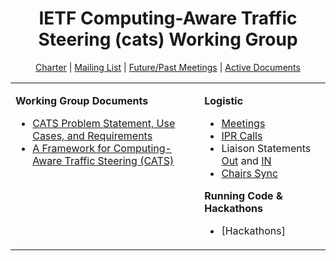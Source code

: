 <div align="center">
    
# IETF Computing-Aware Traffic Steering (cats) Working Group

[Charter](https://datatracker.ietf.org/wg/cats/about/) | [Mailing List](https://mailarchive.ietf.org/arch/browse/cats/) | [Future/Past Meetings](https://datatracker.ietf.org/wg/cats/meetings/) | [Active Documents](https://datatracker.ietf.org/wg/cats/documents/)
</div>

<div align="center">
<table><tbody><tr><td valign="top">
   
**Working Group Documents**

- [CATS Problem Statement, Use Cases, and Requirements](https://github.com/ietf-wg-cats/draft-ietf-cats-usecases-requirements)
- [A Framework for Computing-Aware Traffic Steering (CATS)](https://github.com/ietf-wg-cats/CATS-framework)
    
</td><td valign="top">
   
**Logistic**

- [Meetings](https://github.com/ietf-wg-cats/IETF-Meetings)
- [IPR Calls](https://github.com/ietf-wg-cats/Logistic/tree/main/ipr-poll-cfa)
- Liaison Statements [Out](https://github.com/ietf-wg-cats/Liaison-Statements-Out) and [IN](https://github.com/ietf-wg-cats/Liaison-Statements-In)
- [Chairs Sync](https://github.com/ietf-wg-cats/Logistic/blob/main/Chairs-Sync-Meeting-Points.md)
    
**Running Code & Hackathons**
    
- [Hackathons]
    
</td></tr></tbody></table>
</div>
